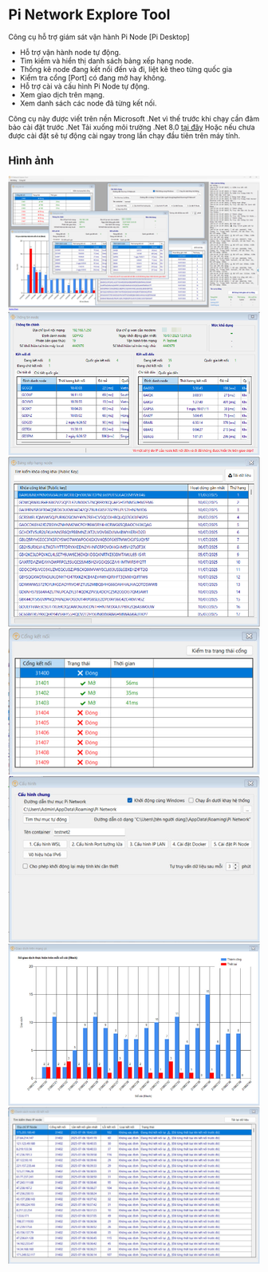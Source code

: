 
# Pi Network Explore Tool

Công cụ hỗ trợ giám sát vận hành Pi Node [Pi Desktop]

- Hỗ trợ vận hành node tự động.
- Tìm kiếm và hiển thị danh sách bảng xếp hạng node.
- Thống kê node đang kết nối đến và đi, liệt kê theo từng quốc gia
- Kiểm tra cổng [Port] có đang mở hay không.
- Hỗ trợ cài và cấu hình Pi Node tự động.
- Xem giao dịch trên mạng.
- Xem danh sách các node đã từng kết nối.

Công cụ này được viết trên nền Microsoft .Net vì thế trước khi chạy cần đảm bảo cài đặt trước .Net
Tải xuống môi trường .Net 8.0 [tại đây](https://builds.dotnet.microsoft.com/dotnet/WindowsDesktop/8.0.17/windowsdesktop-runtime-8.0.17-win-x64.exe) 
Hoặc nếu chưa được cài đặt sẽ tự động cài ngay trong lần chạy đầu tiên trên máy tính.

## Hình ảnh

![App Screenshot](https://github.com/hunterpham83/PiNetworkExploreTool/blob/main/Screenshots/main_pic.jpg)
![App Screenshot](https://github.com/hunterpham83/PiNetworkExploreTool/blob/main/Screenshots/explore.jpg)
![App Screenshot](https://github.com/hunterpham83/PiNetworkExploreTool/blob/main/Screenshots/NodeRank.jpg)
![App Screenshot](https://github.com/hunterpham83/PiNetworkExploreTool/blob/main/Screenshots/port.jpg)
![App Screenshot](https://github.com/hunterpham83/PiNetworkExploreTool/blob/main/Screenshots/config.jpg)
![App Screenshot](https://github.com/hunterpham83/PiNetworkExploreTool/blob/main/Screenshots/charblock.jpg)
![App Screenshot](https://github.com/hunterpham83/PiNetworkExploreTool/blob/main/Screenshots/listnode.jpg)

